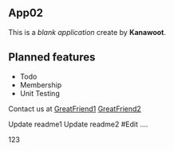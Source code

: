 ## App02
This is a _blank application_ create
by **Kanawoot**.

## Planned features
* Todo
* Membership
* Unit Testing

Contact us at
[GreatFriend1](http://next.greatfriends.biz)
[GreatFriend2](http://next.greatfriends.biz)




Update readme1
Update readme2
#Edit ....

123
